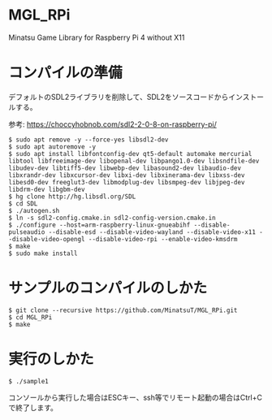 # MGL_RPi
Minatsu Game Library for Raspberry Pi 4 without X11

# コンパイルの準備
デフォルトのSDL2ライブラリを削除して、SDL2をソースコードからインストールする。

参考: https://choccyhobnob.com/sdl2-2-0-8-on-raspberry-pi/
```
$ sudo apt remove -y --force-yes libsdl2-dev
$ sudo apt autoremove -y
$ sudo apt install libfontconfig-dev qt5-default automake mercurial libtool libfreeimage-dev libopenal-dev libpango1.0-dev libsndfile-dev libudev-dev libtiff5-dev libwebp-dev libasound2-dev libaudio-dev libxrandr-dev libxcursor-dev libxi-dev libxinerama-dev libxss-dev libesd0-dev freeglut3-dev libmodplug-dev libsmpeg-dev libjpeg-dev libdrm-dev libgbm-dev
$ hg clone http://hg.libsdl.org/SDL
$ cd SDL
$ ./autogen.sh
$ ln -s sdl2-config.cmake.in sdl2-config-version.cmake.in
$ ./configure --host=arm-raspberry-linux-gnueabihf --disable-pulseaudio --disable-esd --disable-video-wayland --disable-video-x11 --disable-video-opengl --disable-video-rpi --enable-video-kmsdrm
$ make
$ sudo make install
```

# サンプルのコンパイルのしかた
```
$ git clone --recursive https://github.com/MinatsuT/MGL_RPi.git
$ cd MGL_RPi
$ make
```

# 実行のしかた
```
$ ./sample1
```
コンソールから実行した場合はESCキー、ssh等でリモート起動の場合はCtrl+Cで終了します。